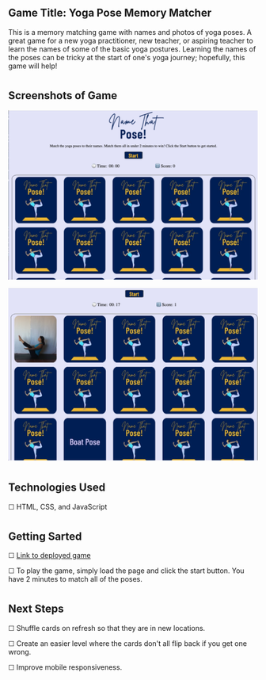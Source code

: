 
## Game Title: Yoga Pose Memory Matcher
This is a memory matching game with names and photos of yoga poses. A great game for a new yoga practitioner, new teacher, or aspiring teacher to learn the names of some of the basic yoga postures. Learning the names of the poses can be tricky at the start of one's yoga journey; hopefully, this game will help!

#

## Screenshots of Game
![screenshot of game start screen](./assets/Screen%20Shot%202022-11-20%20at%204.04.48%20PM.jpg)

![screenshot of a match/score](./assets/Screen%20Shot%202022-11-20%20at%204.12.05%20PM.png)
#

## Technologies Used
☐ HTML, CSS, and JavaScript
#

## Getting Sarted
☐ [Link to deployed game](https://npereznyc.github.io/memory-matcher-game/)

☐ To play the game, simply load the page and click the start button. You have 2 minutes to match all of the poses.
#

## Next Steps
☐ Shuffle cards on refresh so that they are in new locations.

☐ Create an easier level where the cards don't all flip back if you get one wrong.

☐ Improve mobile responsiveness.